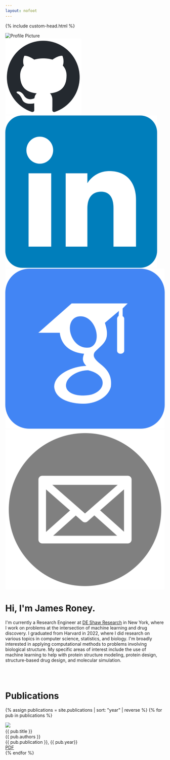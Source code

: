 ```yaml
---
layout: nofoot
---
```

{% include custom-head.html %}
<div class="flex-container">
  <div class="flex-vertical">
  <img src="images/me.png" alt="Profile Picture" class="profile-pic" >

  <div class="iconbar">
  <a href="https://github.com/jproney">
  <img src="images/github-mark.png" class=social></a>
  <a href="https://linkedin.com/in/james-p-roney">
  <img src="images/linkedin.png" class=social></a>
  <a href="https://scholar.google.com/citations?user=Yi5_KxgAAAAJ&hl=en">
  <img src="images/scholar.png" class=social></a>
  <a href="mailto:jamesproney@gmail.com">
  <img src="images/mail.png" class=social></a>
  </div>

  </div>
  <div class="bio">
    <h1>Hi, I'm James Roney.</h1>
    <p>
I'm currently a Research Engineer at <a href="https://www.deshawresearch.com"> DE Shaw Research</a> in New York, where I work on problems at the intersection of machine learning  and drug discovery. I graduated from Harvard in 2022, where I did research on various topics in computer science, statistics, and biology. I'm broadly interested in applying computational methods to problems involving biological structure. My specific areas of interest include the use of machine learning to help with protein structure modeling, protein design, structure-based drug design, and molecular simulation.
    </p>
  </div>
</div>
<br>


<br>

# **Publications**

{% assign publications = site.publications | sort: "year" | reverse %}
{% for pub in publications %}
<div class="pubitem">
  <div class="pubteaser">
    <a href="{{pub.hlink}}">
    <img
      src="images/{{pub.id}}.png"
    />
    </a>
  </div>
  <div class="pubdata">
  <div class="pubtitle">{{ pub.title }}</div>
  <div class="pubauthors">{{ pub.authors }}</div>
  <div class="pubinfo">{{ pub.publication }}, {{ pub.year}}</div>
  <div class="publinks">
      <a href="pdfs/{{ pub.id}}.pdf"><i class="far fa-file-pdf"></i> PDF</a
      >&nbsp;&nbsp;
  </div>
  </div>

</div>
{% endfor %}
